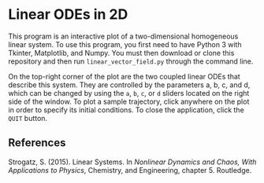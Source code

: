 # Linear ODEs in 2D
This program is an interactive plot of a two-dimensional homogeneous linear system.
To use this program, you first need to have Python 3 with Tkinter, Matplotlib, and Numpy.
You must then download or clone this repository and then run `linear_vector_field.py` through the command line.

On the top-right corner of the plot are the two coupled linear ODEs that describe this system.
They are controlled by the parameters a, b, c, and d, which can be changed by using the 
`a`, `b`, `c`, or `d` sliders located on the right side of the window.
To plot a sample trajectory, click anywhere on the plot in order to specify its initial conditions.
To close the application, click the `QUIT` button.

## References
Strogatz, S. (2015). Linear Systems. In <em>Nonlinear Dynamics and Chaos, With Applications to Physics</em>, Chemistry, and Engineering, chapter 5. Routledge.



